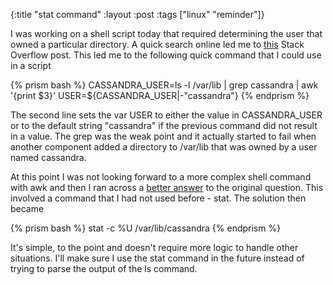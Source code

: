 {:title "stat command"
 :layout :post
 :tags ["linux" "reminder"]}

I was working on a shell script today that required determining the user that
owned a particular directory. A quick search online led me to [this][so-1] Stack
Overflow post. This led me to the following quick command that I could use in
a script

{% prism bash %}
CASSANDRA_USER=ls -l /var/lib | grep cassandra | awk '{print $3}'
USER=${CASSANDRA_USER|-"cassandra"}
{% endprism %}

The second line sets the var USER to either the value in CASSANDRA_USER or to the
default string "cassandra" if the previous command did not result in a value. The
grep was the weak point and it actually started to fail when another component
added a directory to /var/lib that was owned by a user named cassandra.

At this point I was not looking forward to a more complex shell command with awk
and then I ran across a [better answer][better-answer] to the original question.
This involved a command that I had not used before - stat. The solution then
became

{% prism bash %}
stat -c %U /var/lib/cassandra
{% endprism %}

It's simple, to the point and doesn't require more logic to handle other situations.
I'll make sure I use the stat command in the future instead of trying to parse
the output of the ls command.

[so-1]: http://stackoverflow.com/questions/7331651/find-the-owner-of-a-file-in-unix
[better-answer]: http://www.unix.com/unix-for-advanced-and-expert-users/81006-there-command-get-owner-file.html
